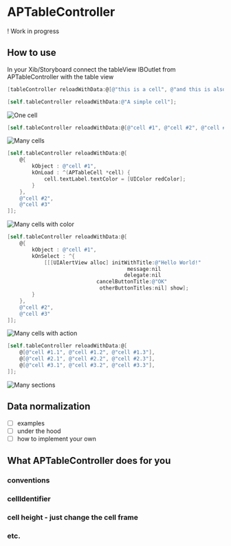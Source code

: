 APTableController
=================

! Work in progress

## How to use

In your Xib/Storyboard connect the tableView IBOutlet from APTableController with the table view

``` objective-c
[tableController reloadWithData:@[@"this is a cell", @"and this is also a cell"]];
```

``` objective-c
[self.tableController reloadWithData:@"A simple cell"];
```
![One cell](http://i.imgur.com/SdXQe2Z.png)

``` objective-c
[self.tableController reloadWithData:@[@"cell #1", @"cell #2", @"cell #3"]];
```
![Many cells](http://i.imgur.com/jXPYCUi.png)

``` objective-c
[self.tableController reloadWithData:@[
    @{
        kObject : @"cell #1",
        kOnLoad : ^(APTableCell *cell) {
            cell.textLabel.textColor = [UIColor redColor];
        }
    },
    @"cell #2",
    @"cell #3"
]];
```
![Many cells with color](http://i.imgur.com/fHJc1RQ.png)

``` objective-c
[self.tableController reloadWithData:@[
    @{
        kObject : @"cell #1",
        kOnSelect : ^{
            [[[UIAlertView alloc] initWithTitle:@"Hello World!"
                                       message:nil
                                      delegate:nil
                             cancelButtonTitle:@"OK"
                              otherButtonTitles:nil] show];
        }
    },
    @"cell #2",
    @"cell #3"
]];
```
![Many cells with action](http://i.imgur.com/bZXSe3h.png)

``` objective-c
[self.tableController reloadWithData:@[
    @[@"cell #1.1", @"cell #1.2", @"cell #1.3"],
    @[@"cell #2.1", @"cell #2.2", @"cell #2.3"],
    @[@"cell #3.1", @"cell #3.2", @"cell #3.3"],
]];
```
![Many sections](http://i.imgur.com/FPXaEJJ.png)

## Data normalization

- [ ] examples
- [ ] under the hood
- [ ] how to implement your own 

## What APTableController does for you

### conventions
### cellIdentifier
### cell height - just change the cell frame
### etc.

